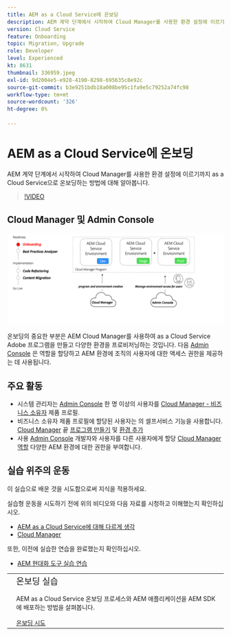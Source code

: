 ```yaml
---
title: AEM as a Cloud Service에 온보딩
description: AEM 계약 단계에서 시작하여 Cloud Manager를 사용한 환경 설정에 이르기까지 as a Cloud Service으로 온보딩하는 방법에 대해 알아봅니다.
version: Cloud Service
feature: Onboarding
topic: Migration, Upgrade
role: Developer
level: Experienced
kt: 8631
thumbnail: 336959.jpeg
exl-id: 9d2004e5-e928-4190-8298-695635c8e92c
source-git-commit: b3e9251bdb18a008be95c1fa9e5c79252a74fc98
workflow-type: tm+mt
source-wordcount: '326'
ht-degree: 8%

---
```


# AEM as a Cloud Service에 온보딩

AEM 계약 단계에서 시작하여 Cloud Manager를 사용한 환경 설정에 이르기까지 as a Cloud Service으로 온보딩하는 방법에 대해 알아봅니다.

>[!VIDEO](https://video.tv.adobe.com/v/336959?quality=12&learn=on)

## Cloud Manager 및 Admin Console

![높은 수준 다이어그램 온보딩](assets/onboarding-diagram.png)

온보딩의 중요한 부분은 AEM Cloud Manager를 사용하여 as a Cloud Service Adobe 프로그램을 만들고 다양한 환경을 프로비저닝하는 것입니다. 다음 [Admin Console](https://adminconsole.adobe.com/) 은 역할을 할당하고 AEM 환경에 조직의 사용자에 대한 액세스 권한을 제공하는 데 사용됩니다.

## 주요 활동

+ 시스템 관리자는 [Admin Console](https://adminconsole.adobe.com/) 한 명 이상의 사용자를 [Cloud Manager - 비즈니스 소유자](https://experienceleague.adobe.com/docs/experience-manager-cloud-manager/using/requirements/setting-up-users-and-roles.html) 제품 프로필.
+ 비즈니스 소유자 제품 프로필에 할당된 사용자는 의 셀프서비스 기능을 사용합니다. [Cloud Manager](https://experienceleague.adobe.com/docs/experience-manager-cloud-manager/using/introduction-to-cloud-manager.html) 끝 [프로그램 만들기](https://experienceleague.adobe.com/docs/experience-manager-cloud-service/implementing/using-cloud-manager/production-programs/creating-production-program.html) 및 [환경 추가](https://experienceleague.adobe.com/docs/experience-manager-cloud-service/implementing/using-cloud-manager/manage-environments.html)
+ 사용 [Admin Console](https://adminconsole.adobe.com/) 개발자와 사용자를 다른 사용자에게 할당 [Cloud Manager 역할](https://experienceleague.adobe.com/docs/experience-manager-cloud-manager/using/requirements/setting-up-users-and-roles.html) 다양한 AEM 환경에 대한 권한을 부여합니다.

## 실습 위주의 운동

이 실습으로 배운 것을 시도함으로써 지식을 적용하세요.

실습형 운동을 시도하기 전에 위의 비디오와 다음 자료를 시청하고 이해했는지 확인하십시오.

+ [AEM as a Cloud Service에 대해 다르게 생각](./introduction.md)
+ [Cloud Manager](./cloud-manager.md)

또한, 이전에 실습한 연습을 완료했는지 확인하십시오.

+ [AEM 현대화 도구 실습 연습](./aem-modernization-tools.md#hands-on-exercise)

<table style="border-width:0">
    <tr>
        <td style="width:150px">
            <a  rel="noreferrer"
                target="_blank"
                href="https://github.com/adobe/aem-cloud-engineering-video-series-exercises/tree/session3-onboarding#bootcamp---session-3-on-boarding"><img alt="실습 GitHub 리포지토리" src="./assets/github.png"/>
            </a>        
        </td>
        <td style="width:100%;margin-bottom:1rem;">
            <div style="font-size:1.25rem;font-weight:400;">온보딩 실습</div>
            <p style="margin:1rem 0">
                AEM as a Cloud Service 온보딩 프로세스와 AEM 애플리케이션을 AEM SDK에 배포하는 방법을 살펴봅니다.
            </p>
            <a  rel="noreferrer"
                target="_blank"
                href="https://github.com/adobe/aem-cloud-engineering-video-series-exercises/tree/session3-onboarding#bootcamp---session-3-on-boarding" class="spectrum-Button spectrum-Button--primary spectrum-Button--sizeM">
                <span class="spectrum-Button-label has-no-wrap has-text-weight-bold">온보딩 시도</span>
            </a>
        </td>
    </tr>
</table>

